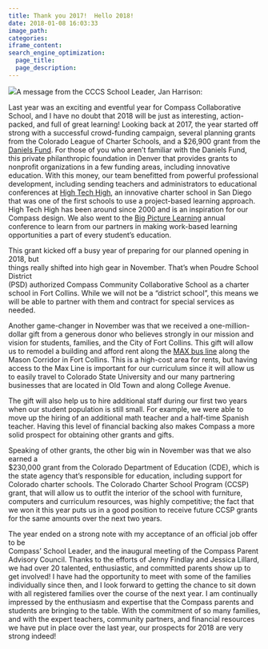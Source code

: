 ```yaml
---
title: Thank you 2017!  Hello 2018!
date: 2018-01-08 16:03:33
image_path:
categories:
iframe_content:
search_engine_optimization:
  page_title:
  page_description:
---
```



![](/assets/images/versions/screen-shot-2018-01-08-at-4-36-44-pm---x----485-227x---.png)A message from the CCCS School Leader, Jan Harrison:

Last year was an exciting and eventful year for Compass Collaborative School, and I have no doubt that 2018 will be just as interesting, action-packed, and full of great learning! Looking back at 2017, the year started off strong with a successful crowd-funding campaign, several planning grants from the Colorado League of Charter Schools, and a $26,900 grant from the [Daniels Fund](http://www.danielsfund.org/). For those of you who aren’t familiar with the Daniels Fund, this private philanthropic foundation in Denver that provides grants to nonprofit organizations in a few funding areas, including innovative education. With this money, our team benefitted from powerful professional development, including sending teachers and administrators to educational conferences at [High Tech High](https://www.hightechhigh.org/), an innovative charter school in San Diego that was one of the first schools to use a project-based learning approach. High Tech High has been around since 2000 and is an inspiration for our Compass design. We also went to the [Big Picture Learning](http://www.bigpicture.org/) annual conference to learn from our partners in making work-based learning opportunities a part of every student’s education.

This grant kicked off a busy year of preparing for our planned opening in 2018, but<br>things really shifted into high gear in November. That’s when Poudre School District<br>(PSD) authorized Compass Community Collaborative School as a charter school in Fort Collins. While we will not be a “district school”, this means we will be able to partner with them and contract for special services as needed.

Another game-changer in November was that we received a one-million- dollar gift from a generous donor who believes strongly in our mission and vision for students, families, and the City of Fort Collins. This gift will allow us to remodel a building and afford rent along the [MAX bus line](http://www.ridetransfort.com/max) along the Mason Corridor in Fort Collins. This is a high-cost area for rents, but having access to the Max Line is important for our curriculum since it will allow us to easily travel to Colorado State University and our many partnering businesses that are located in Old Town and along College Avenue.

The gift will also help us to hire additional staff during our first two years when our student population is still small. For example, we were able to move up the hiring of an additional math teacher and a half-time Spanish teacher. Having this level of financial backing also makes Compass a more solid prospect for obtaining other grants and gifts.

Speaking of other grants, the other big win in November was that we also earned a<br>$230,000 grant from the Colorado Department of Education (CDE), which is the state agency that’s responsible for education, including support for Colorado charter schools. The Colorado Charter School Program (CCSP) grant, that will allow us to outfit the interior of the school with furniture, computers and curriculum resources, was highly competitive; the fact that we won it this year puts us in a good position to receive future CCSP grants for the same amounts over the next two years.

The year ended on a strong note with my acceptance of an official job offer to be<br>Compass’ School Leader, and the inaugural meeting of the Compass Parent Advisory Council. Thanks to the efforts of Jenny Findlay and Jessica Lillard, we had over 20 talented, enthusiastic, and committed parents show up to get involved! I have had the opportunity to meet with some of the families individually since then, and I look forward to getting the chance to sit down with all registered families over the course of the next year. I am continually impressed by the enthusiasm and expertise that the Compass parents and students are bringing to the table. With the commitment of so many families, and with the expert teachers, community partners, and financial resources we have put in place over the last year, our prospects for 2018 are very strong indeed!